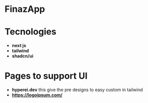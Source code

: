 # FinazApp

# Tecnologies

- **next js**
- **tailwind**
- **shadcn/ui**

# Pages to support UI

- **hyperei.dev** this give the pre designs to easy custom in tailwind
- **https://logoipsum.com/**
